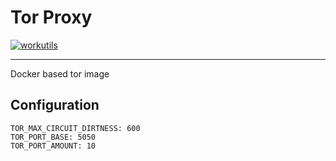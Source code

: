 # Tor Proxy

[![workutils](https://img.shields.io/docker/pulls/workutils/tor-proxy.svg)](https://hub.docker.com/r/workutils/tor-proxy)

---

Docker based tor image

## Configuration

```
TOR_MAX_CIRCUIT_DIRTNESS: 600
TOR_PORT_BASE: 5050
TOR_PORT_AMOUNT: 10
```
